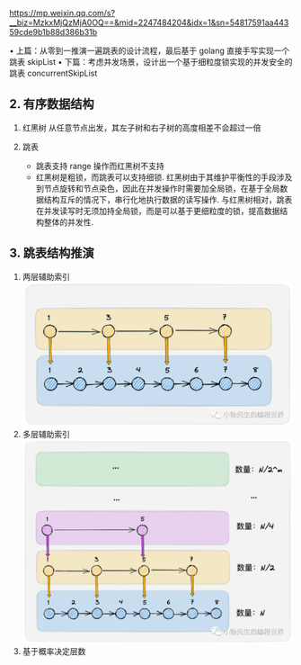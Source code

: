 https://mp.weixin.qq.com/s?__biz=MzkxMjQzMjA0OQ==&mid=2247484204&idx=1&sn=54817591aa44359cde9b1b88d386b31b

• 上篇：从零到一推演一遍跳表的设计流程，最后基于 golang 直接手写实现一个跳表 skipList
• 下篇：考虑并发场景，设计出一个基于细粒度锁实现的并发安全的跳表 concurrentSkipList

## 2. 有序数据结构

1. 红黑树
   从任意节点出发，其左子树和右子树的高度相差不会超过一倍
2. 跳表

   - 跳表支持 range 操作而红黑树不支持
   - 红黑树是粗锁，而跳表可以支持细锁.
     红黑树由于其维护平衡性的手段涉及到节点旋转和节点染色，因此在并发操作时需要加全局锁，在基于全局数据结构互斥的情况下，串行化地执行数据的读写操作.
     与红黑树相对，跳表在并发读写时无须加持全局锁，而是可以基于更细粒度的锁，提高数据结构整体的并发性.

## 3. 跳表结构推演

1. 两层辅助索引
   ![alt text](image.png)
2. 多层辅助索引
   ![alt text](image-1.png)
3. 基于概率决定层数

